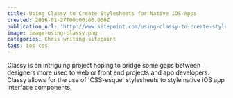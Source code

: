 ```yaml
---
title: Using Classy to Create Stylesheets for Native iOS Apps
created: 2016-01-27T00:00:00.000Z
publication_url: 'http://www.sitepoint.com/using-classy-to-create-stylesheets-for-native-ios-apps/'
image: image-using-classy.png
categories: Chris writing sitepoint
tags: ios css
---
```


Classy is an intriguing project hoping to bridge some gaps between designers more used to web or front end projects and app developers. Classy allows for the use of 'CSS-esque' stylesheets to style native iOS app interface components.
